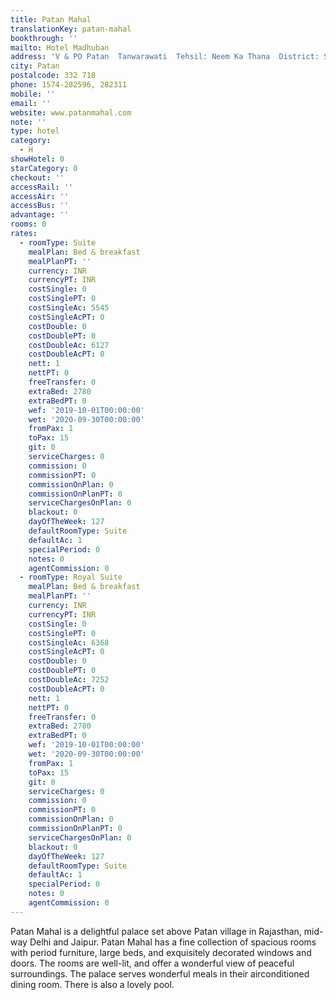 ```yaml
---
title: Patan Mahal
translationKey: patan-mahal
bookthrough: ''
mailto: Hotel Madhuban
address: 'V & PO Patan  Tanwarawati  Tehsil: Neem Ka Thana  District: Sikar'
city: Patan
postalcode: 332 718
phone: 1574-282596, 282311
mobile: ''
email: ''
website: www.patanmahal.com
note: ''
type: hotel
category:
  - H
showHotel: 0
starCategory: 0
checkout: ''
accessRail: ''
accessAir: ''
accessBus: ''
advantage: ''
rooms: 0
rates:
  - roomType: Suite
    mealPlan: Bed & breakfast
    mealPlanPT: ''
    currency: INR
    currencyPT: INR
    costSingle: 0
    costSinglePT: 0
    costSingleAc: 5545
    costSingleAcPT: 0
    costDouble: 0
    costDoublePT: 0
    costDoubleAc: 6127
    costDoubleAcPT: 0
    nett: 1
    nettPT: 0
    freeTransfer: 0
    extraBed: 2780
    extraBedPT: 0
    wef: '2019-10-01T00:00:00'
    wet: '2020-09-30T00:00:00'
    fromPax: 1
    toPax: 15
    git: 0
    serviceCharges: 0
    commission: 0
    commissionPT: 0
    commissionOnPlan: 0
    commissionOnPlanPT: 0
    serviceChargesOnPlan: 0
    blackout: 0
    dayOfTheWeek: 127
    defaultRoomType: Suite
    defaultAc: 1
    specialPeriod: 0
    notes: 0
    agentCommission: 0
  - roomType: Royal Suite
    mealPlan: Bed & breakfast
    mealPlanPT: ''
    currency: INR
    currencyPT: INR
    costSingle: 0
    costSinglePT: 0
    costSingleAc: 6368
    costSingleAcPT: 0
    costDouble: 0
    costDoublePT: 0
    costDoubleAc: 7252
    costDoubleAcPT: 0
    nett: 1
    nettPT: 0
    freeTransfer: 0
    extraBed: 2780
    extraBedPT: 0
    wef: '2019-10-01T00:00:00'
    wet: '2020-09-30T00:00:00'
    fromPax: 1
    toPax: 15
    git: 0
    serviceCharges: 0
    commission: 0
    commissionPT: 0
    commissionOnPlan: 0
    commissionOnPlanPT: 0
    serviceChargesOnPlan: 0
    blackout: 0
    dayOfTheWeek: 127
    defaultRoomType: Suite
    defaultAc: 1
    specialPeriod: 0
    notes: 0
    agentCommission: 0
---
```

Patan Mahal is a delightful palace set above Patan village in Rajasthan, mid-way Delhi and Jaipur. Patan Mahal has a fine collection of spacious rooms with period furniture, large beds, and exquisitely decorated windows and doors. The rooms are well-lit, and offer a wonderful view of peaceful surroundings. The palace serves wonderful meals in their airconditioned dining room. There is also a lovely pool.